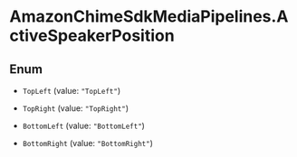 # AmazonChimeSdkMediaPipelines.ActiveSpeakerPosition

## Enum


* `TopLeft` (value: `"TopLeft"`)

* `TopRight` (value: `"TopRight"`)

* `BottomLeft` (value: `"BottomLeft"`)

* `BottomRight` (value: `"BottomRight"`)


